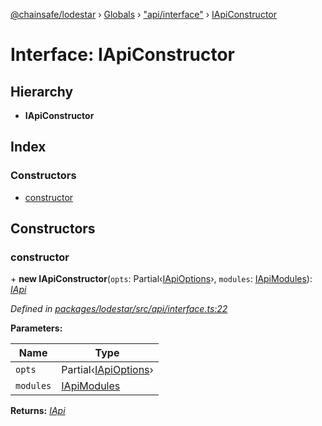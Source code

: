 [@chainsafe/lodestar](../README.md) › [Globals](../globals.md) › ["api/interface"](../modules/_api_interface_.md) › [IApiConstructor](_api_interface_.iapiconstructor.md)

# Interface: IApiConstructor

## Hierarchy

* **IApiConstructor**

## Index

### Constructors

* [constructor](_api_interface_.iapiconstructor.md#constructor)

## Constructors

###  constructor

\+ **new IApiConstructor**(`opts`: Partial‹[IApiOptions](_api_options_.iapioptions.md)›, `modules`: [IApiModules](_api_interface_.iapimodules.md)): *[IApi](_api_interface_.iapi.md)*

*Defined in [packages/lodestar/src/api/interface.ts:22](https://github.com/ChainSafe/lodestar/blob/6b0ca980c/packages/lodestar/src/api/interface.ts#L22)*

**Parameters:**

Name | Type |
------ | ------ |
`opts` | Partial‹[IApiOptions](_api_options_.iapioptions.md)› |
`modules` | [IApiModules](_api_interface_.iapimodules.md) |

**Returns:** *[IApi](_api_interface_.iapi.md)*
